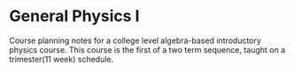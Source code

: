 General Physics I
=================

Course planning notes for a college level algebra-based introductory
physics course.  This course is the first of a two term sequence,
taught on a trimester(11 week) schedule.



